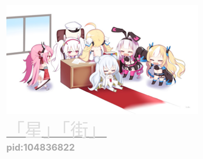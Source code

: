 <img src='bg.jpg'>
<u><font Size=7 color=#dddddd>「星」「街」</font></u>
<br />
<b><font Size=5 color=#aaaaaa>pid:104836822</font></b>